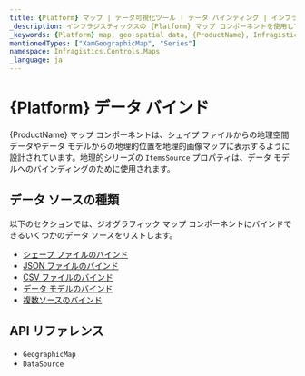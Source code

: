 ```yaml
---
title: {Platform} マップ | データ可視化ツール | データ バインディング | インフラジスティックス
_description: インフラジスティックスの {Platform} マップ コンポーネントを使用して、ビュー モデルからの地理的位置を含むデータ、またはシェープ ファイルからロードされた地理空間データを地理的画像マップに表示します。{ProductName} マップのサンプルを是非お試しください!
_keywords: {Platform} map, geo-spatial data, {ProductName}, Infragistics, data binding, {Platform} マップ, 地理空間のデータ, データ バインディング, インフラジスティックス
mentionedTypes: ["XamGeographicMap", "Series"]
namespace: Infragistics.Controls.Maps
_language: ja
---
```

# {Platform} データ バインド

{ProductName} マップ コンポーネントは、シェイプ ファイルからの地理空間データやデータ モデルからの地理的位置を地理的画像マップに表示するように設計されています。地理的シリーズの `ItemsSource` プロパティは、データ モデルへのバインディングのために使用されます。

## データ ソースの種類
以下のセクションでは、ジオグラフィック マップ コンポーネントにバインドできるいくつかのデータ ソースをリストします。

- [シェープ ファイルのバインド](geo-map-binding-shp-file.md)
- [JSON ファイルのバインド](geo-map-binding-data-json-points.md)
- [CSV ファイルのバインド](geo-map-binding-data-csv.md)
- [データ モデルのバインド](geo-map-binding-data-model.md)
- [複数ソースのバインド](geo-map-binding-multiple-sources.md)


## API リファレンス

- `GeographicMap`
- `DataSource`